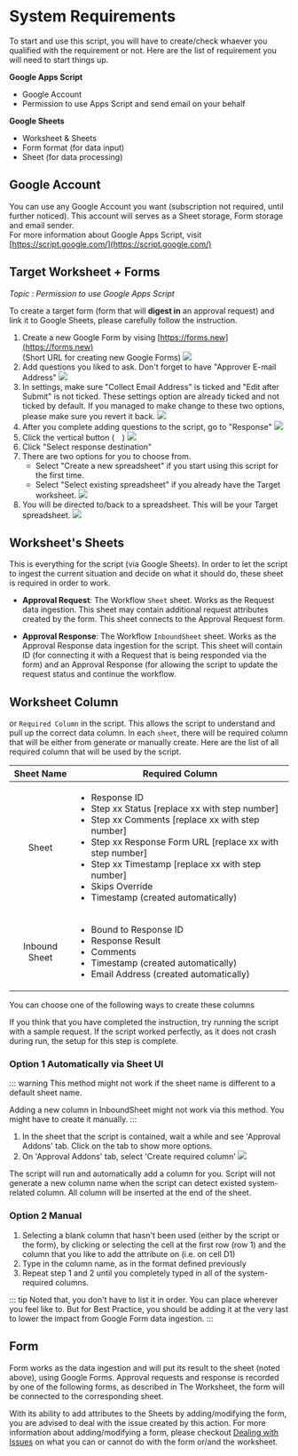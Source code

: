 # System Requirements
To start and use this script, you will have to create/check whaever you qualified with the requirement or not. Here are the list of requirement you will need to start things up.

**Google Apps Script**
- Google Account
- Permission to use Apps Script and send email on your behalf

**Google Sheets**
- Worksheet & Sheets
- Form format (for data input)
- Sheet (for data processing)

## Google Account
You can use any Google Account you want (subscription not required, until further noticed). This account will serves as a Sheet storage, Form storage and email sender.<br>
For more information about Google Apps Script, visit [https://script.google.com/](https://script.google.com/)

## Target Worksheet + Forms
*Topic : Permission to use Google Apps Script*

To create a target form (form that will **digest in** an approval request) and link it to Google Sheets, please carefully follow the instruction.

1. Create a new Google Form by vising [https://forms.new](https://forms.new)<br>
(Short URL for creating new Google Forms)
![](./src/forms1.png)
2. Add questions you liked to ask. Don't forget to have "Approver E-mail Address"
![](./src/forms2.png)
3. In settings, make sure "Collect Email Address" is ticked and "Edit after Submit" is not ticked. These settings option are already ticked and not ticked by default. If you managed to make change to these two options, please make sure you revert it back.
![](./src/forms3.png)
4. After you complete adding questions to the script, go to "Response"
![](./src/forms4.png)
5. Click the vertical button (<img src="./src/outline_more_vert_black_24dp.png" style="height:1em">)
![](./src/forms5.png)
6. Click "Select response destination"
7. There are two options for you to choose from.
    - Select "Create a new spreadsheet" if you start using this script for the first time.
    - Select "Select existing spreadsheet" if you already have the Target worksheet.
![](./src/forms6.png)
8. You will be directed to/back to a spreadsheet. This will be your Target spreadsheet.
![](./src/sheets1.png)

## Worksheet's Sheets
This is everything for the script (via Google Sheets). In order to let the script to ingest the current situation and decide on what it should do, these sheet is required in order to work.

- **Approval Request**: The Workflow `Sheet` sheet.
Works as the Request data ingestion. This sheet may contain additional request attributes created by the form. This sheet connects to the Approval Request form.

- **Approval Response**: The Workflow `InboundSheet` sheet.
Works as the Approval Response data ingestion for the script. This sheet will contain ID (for connecting it with a Request that is being responded via the form) and an Approval Response (for allowing the script to update the request status and continue the workflow.

## Worksheet Column
or `Required Column` in the script. This allows the script to understand and pull up the correct data column. In each `sheet`, there will be required column that will be either from generate or manually create. Here are the list of all required column that will be used by the script.

|  Sheet Name   | Required Column                                                                                                                                                                                                                                                                                                                           |
| :-----------: | ----------------------------------------------------------------------------------------------------------------------------------------------------------------------------------------------------------------------------------------------------------------------------------------------------------------------------------------- |
|     Sheet     | <ul><li> Response ID</li><li> Step xx Status [replace xx with step number]</li><li> Step xx Comments [replace xx with step number]</li><li> Step xx Response Form URL [replace xx with step number]</li><li> Step xx Timestamp [replace xx with step number]</li><li> Skips Override</li><li> Timestamp (created automatically)</li></ul> |
| Inbound Sheet | <ul><li>Bound to Response ID</li><li>Response Result</li><li>Comments</li><li>Timestamp (created automatically)</li><li>Email Address (created automatically)</li></ul>                                                                                                                                                                   |

You can choose one of the following ways to create these columns

If you think that you have completed the instruction, try running the script with a sample request. If the script worked perfectly, as it does not crash during run, the setup for this step is complete.

### Option 1 Automatically via Sheet UI
::: warning
This method might not work if the sheet name is different to a default sheet name.

Adding a new column in InboundSheet might not work via this method.
You might have to create it manually.
:::

1. In the sheet that the script is contained, wait a while and see 'Approval Addons' tab. Click on the tab to show more options.
2. On 'Approval Addons' tab, select 'Create required column'
![](./src/image_required_column.png)

The script will run and automatically add a column for you. Script will not generate a new column name when the script can detect existed system-related column. All column will be inserted at the end of the sheet.

### Option 2 Manual
1. Selecting a blank column that hasn't been used (either by the script or the form), by clicking or selecting the cell at the first row (row 1) and the column that you like to add the attribute on (i.e. on cell D1)
2. Type in the column name, as in the format defined previously
3. Repeat step 1 and 2 until you completely typed in all of the system-required columns.

::: tip
Noted that, you don't have to list it in order. You can place wherever you feel like to. But for Best Practice, you should be adding it at the very last to lower the impact from Google Form data ingestion.
:::

## Form
Form works as the data ingestion and will put its result to the sheet (noted above), using Google Forms. Approval requests and response is recorded by one of the following forms, as described in The Worksheet, the form will be connected to the corresponding sheet.

With its ability to add attributes to the Sheets by adding/modifying the form, you are advised to deal with the issue created by this action. For more information about adding/modifying a form, please checkout [Dealing with Issues](../../maintain/) on what you can or cannot do with the form or/and the worksheet.
